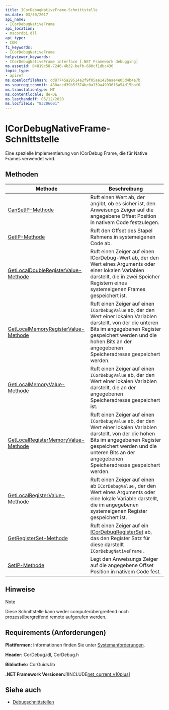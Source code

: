 ```yaml
---
title: ICorDebugNativeFrame-Schnittstelle
ms.date: 03/30/2017
api_name:
- ICorDebugNativeFrame
api_location:
- mscordbi.dll
api_type:
- COM
f1_keywords:
- ICorDebugNativeFrame
helpviewer_keywords:
- ICorDebugNativeFrame interface [.NET Framework debugging]
ms.assetid: 04819c58-7246-4b32-befb-680cf1dbc436
topic_type:
- apiref
ms.openlocfilehash: dd87745a29514a2f9f05aa142baae4e05d4b4a7b
ms.sourcegitcommit: 488aced39b5f374bc0a139a4993616a54d15baf0
ms.translationtype: MT
ms.contentlocale: de-DE
ms.lasthandoff: 05/12/2020
ms.locfileid: "83206601"
---
```

# <a name="icordebugnativeframe-interface"></a>ICorDebugNativeFrame-Schnittstelle

Eine spezielle Implementierung von ICorDebug Frame, die für Native Frames verwendet wird.  
  
## <a name="methods"></a>Methoden  
  
|Methode|Beschreibung|  
|------------|-----------------|  
|[CanSetIP-Methode](icordebugnativeframe-cansetip-method.md)|Ruft einen Wert ab, der angibt, ob es sicher ist, den Anweisungs Zeiger auf die angegebene Offset Position in nativem Code festzulegen.|  
|[GetIP-Methode](icordebugnativeframe-getip-method.md)|Ruft den Offset des Stapel Rahmens in systemeigenen Code ab.|  
|[GetLocalDoubleRegisterValue-Methode](icordebugnativeframe-getlocaldoubleregistervalue-method.md)|Ruft einen Zeiger auf einen ICorDebug-Wert ab, der den Wert eines Arguments oder einer lokalen Variablen darstellt, die in zwei Speicher Registern eines systemeigenen Frames gespeichert ist.|  
|[GetLocalMemoryRegisterValue-Methode](icordebugnativeframe-getlocalmemoryregistervalue-method.md)|Ruft einen Zeiger auf einen `ICorDebugValue` ab, der den Wert einer lokalen Variablen darstellt, von der die unteren Bits im angegebenen Register gespeichert werden und die hohen Bits an der angegebenen Speicheradresse gespeichert werden.|  
|[GetLocalMemoryValue-Methode](icordebugnativeframe-getlocalmemoryvalue-method.md)|Ruft einen Zeiger auf einen `ICorDebugValue` ab, der den Wert einer lokalen Variablen darstellt, die an der angegebenen Speicheradresse gespeichert ist.|  
|[GetLocalRegisterMemoryValue-Methode](icordebugnativeframe-getlocalregistermemoryvalue-method.md)|Ruft einen Zeiger auf einen `ICorDebugValue` ab, der den Wert einer lokalen Variablen darstellt, von der die hohen Bits im angegebenen Register gespeichert werden und die unteren Bits an der angegebenen Speicheradresse gespeichert werden.|  
|[GetLocalRegisterValue-Methode](icordebugnativeframe-getlocalregistervalue-method.md)|Ruft einen Zeiger auf einen ab `ICorDebugValue` , der den Wert eines Arguments oder eine lokale Variable darstellt, die im angegebenen systemeigenen Register gespeichert ist.|  
|[GetRegisterSet-Methode](icordebugnativeframe-getregisterset-method.md)|Ruft einen Zeiger auf ein [ICorDebugRegisterSet](icordebugregisterset-interface.md) ab, das den Register Satz für diese darstellt `ICorDebugNativeFrame` .|  
|[SetIP-Methode](icordebugnativeframe-setip-method.md)|Legt den Anweisungs Zeiger auf die angegebene Offset Position in nativem Code fest.|  
  
## <a name="remarks"></a>Hinweise  
  
> [!NOTE]
> Diese Schnittstelle kann weder computerübergreifend noch prozessübergreifend remote aufgerufen werden.  
  
## <a name="requirements"></a>Requirements (Anforderungen)  
 **Plattformen:** Informationen finden Sie unter [Systemanforderungen](../../get-started/system-requirements.md).  
  
 **Header:** CorDebug.idl, CorDebug.h  
  
 **Bibliothek:** CorGuids.lib  
  
 **.NET Framework Versionen:**[!INCLUDE[net_current_v10plus](../../../../includes/net-current-v10plus-md.md)]  
  
## <a name="see-also"></a>Siehe auch

- [Debugschnittstellen](debugging-interfaces.md)
